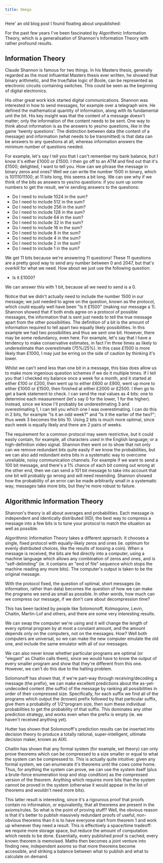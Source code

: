 ```yaml
---
title: Omega
---
```

Here' an old blog post I found floating about unpublished:

For the past few years I've been fascinated by Algorithmic Information
Theory, which is a generalisation of Shannon's Information Theory with
rather profound results.

## Information Theory ##

Claude Shannon is famous for two things. In his Masters thesis,
generally regarded as the most influential Masters thesis ever
written, he showed that binary arithmetic, and the true/false logic of
Boole, can be represented as electronic circuits containing switches.
This could be seen as the beginning of digital electronics.

His other great work kick started digital communications. Shannon was
interested in how to send messages, for example over a telegraph wire.
He defined the mathematical quantity of information, along with its
fundamental unit the bit. His key insight was that the content of a
message doesn't matter; only the information of the content needs to
be sent. One way to think about information is as the answers to
yes/no questions, like in the game 'twenty questions'. The distinction
between data (the content of a message) and information (what needs to
be transmitted) is that data can be answers to any questions at all,
whereas information answers the minimum number of questions needed.

For example, let's say I tell you that I can't remember my bank
balance, but I know it's either £1000 or £1500. I then go off to an
ATM and find out that it's £1500; delighted, I want to tell you. How
can we phrase the message in binary zeros and ones? Well we can write
the number 1500 in binary, which is 10111011100; at 11 bits long, this
seems a bit long. We can see why if we think of the bits as answers to
yes/no questions: if you sum up some numbers to get the result, we're
sending answers to the questions:
 - Do I need to include 1024 in the sum?
 - Do I need to include 512 in the sum?
 - Do I need to include 256 in the sum?
 - Do I need to include 128 in the sum?
 - Do I need to include 64 in the sum?
 - Do I need to include 32 in the sum?
 - Do I need to include 16 in the sum?
 - Do I need to include 8 in the sum?
 - Do I need to include 4 in the sum?
 - Do I need to include 2 in the sum?
 - Do I need to include 1 in the sum?

We get 11 bits because we're answering 11 questions! These 11
questions are a pretty good way to send any number between 0 and 2047,
but that's overkill for what we need. How about we just use the
following question:
 - Is it £1000?

We can answer this with 1 bit, because all we need to send is a 0.

Notice that we didn't actually need to include the number 1500 in our
message; we just needed to agree on the question, known as the
protocol, which could equally well have been "Is it £1500" (making our
message a 1). Shannon showed that if both ends agree on a protocol of
possible messages, the information that is sent just needs to tell the
true message apart from the other possibilities. The definition of a
bit is the amount of information required to tell apart two equally
likely possibilities. In this example we had two possibilities and
thus we sent one bit. However, there may be some redundancy, even
here. For example, let's say that I have a tendency to make
conservative estimates, in fact I'm three times as likely to
underestimate than overestimate (75%/25%). In this case £1500 is more
likely than £1000, I may just be erring on the side of caution by
thinking it's lower.

Whilst we can't send less than one bit in a message, this bias does
allow us to make more ingenious question schemes if we do it multiple
times. If I tell you that I checked my balance once a week for a
month, and it started at either £100 or £200, then went up to either
£600 or £900, went up more to either £1000 or £1500, then finished at
either £2000 or £2500. I then go to get a bank statement to check. I
can send the real values as 4 bits: one to determine each measurement
(let's say 0 for the lower, 1 for the higher). Instead, since we know
I'll probably be underestimating 3 and overestimating 1, I can tell
you which one I was overestimating. I can do this in 2 bits, for
example "Is it an odd week?" and "Is it the earlier of the two?"; thus
week 3 becomes the bits 10. Using 2 bits is much more optimal, since
each week is equally likely and there are 2 pairs of weeks.

The requirement for a common protocol may seem restrictive, but it
could easily contain, for example, all characters used in the English
language; or a high-definition video signal. Shannon then went on to
show that not only can we remove redundant bits quite easily if we
know the probabilities, but we can also add redundant extra bits in a
systematic way to overcome unreliable, noisy communication channels.
For example if we want to send a 100 bit message, and there's a 1%
chance of each bit coming out wrong at the other end, then we can send
a 101 bit message to take into account that one bit will probably go
wrong and will need resending. Shannon showed how the probability of
an error can be made arbitrarily small in a systematic way; messages
take more bits, but they're more robust to failure.

## Algorithmic Information Theory ##

Shannon's theory is all about averages and probabilities. Each message
is independent and identically distributed (IID); the best way to
compress a message into a few bits is to tune your protocol to match
the situation as well as possible.

Algorithmic Information Theory takes a different approach. It chooses
a single, fixed protocol with equally-likely zeros and ones (ie.
optimum for evenly distributed choices, like the results of tossing a
coin). When a message is received, the bits are fed directly into a
computer, using a machine language which allows any combination of
zeros and ones, and is "self-delimiting" (ie. it contains an "end of
file" sequence which stops the machine reading any more bits). The
computer's output is taken to be the original message.

With the protocol fixed, the question of optimal, short messages (ie.
information, rather than data) becomes the question of how we can make
the programs we send as small as possible. In other words, how much
can we compress our message, if we don't care about decompression
time?

This has been tackled by people like Solomonoff, Kolmogorov, Levin,
Chaitin, Martin-Lof and others, and there are some very interesting
results.

We can swap the computer we're using and it will change the length of
every optimal program by at most a constant amount, and the amount
depends only on the computers, not on the messages. How? Well both
computers are universal, so we can make the new computer emulate the
old one, and include the same emulator with all of our messages.

We can also never know whether particular programs are optimal (or
"elegant" as Chaitin calls them), since we would have to know the
output of every smaller program and show that they're different from
this one. However, we can't do this due to the halting problem.

Solomonoff has shown that, if we're part-way through
receiving/decoding a message (the prefix), we can make excellent
predictions about the as-yet-undecoded content (the suffix) of the
message by ranking all possibilities in order of their compressed
size. Specifically, for each suffix we find all of the programs which
output the (known) prefix followed by that particular suffix, give
them a probability of 1/2^program size, then sum these individual
probabilities to get the probability of that suffix. This dominates
any other prediction strategy, and works even when the prefix is empty
(ie. we haven't received anything yet).

Hutter has shown that Solomonoff's prediction results can be inserted
into decision theory to produce a totally rational, super-intelligent,
ultimate decision maker, known as AIXI.

Chaitin has shown that any formal system (for example, set theory) can
only prove theorems which can be compressed to a size smaller or equal
to what the system can be compressed to. This is actually quite
intuitive: given any formal system, we can enumerate it's theorems
until the cows come home. Thus, for anything the system can prove, we
can use the system itself (plus a brute-force enumeration loop and
stop condition) as the compressed version of the theorem. Anything
which requires more bits than the system cannot be proved in the
system (otherwise it would appear in the list of theorems and wouldn't
need more bits).

This latter result is interesting, since it's a rigourous proof that
proofs contain no information, or equivalently, that all theorems are
present in the axioms/rules. So what is the point of proving stuff?
Well, the obvious reason is that it's better to publish massively
redundant proofs of useful, non-obvious theorems than it is to have
everyone start from theorem 1 and work up whenever they need a result.
This is effectively a space/time tradeoff: we require more storage
space, but reduce the amount of computation which needs to be done.
Essentially, every published proof is cached; every known theorem is
memoised. Maths then becomes a joint venture into finding new,
independent axioms so that more theorems become accessible, and
striking a balance between what to publish and what to calculate on
demand.
